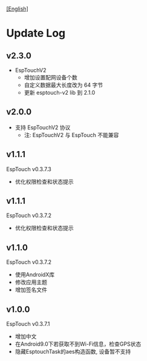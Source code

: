 [[English]](log-en.md)

# Update Log

## v2.3.0
- EspTouchV2 
    - 增加设置配网设备个数
    - 自定义数据最大长度改为 64 字节
    - 更新 esptouch-v2 lib 到 2.1.0

## v2.0.0
- 支持 EspTouchV2 协议
    - 注: EspTouchV2 与 EspTouch 不能兼容

## v1.1.1
EspTouch v0.3.7.3
- 优化权限检查和状态提示

## v1.1.1
EspTouch v0.3.7.2
- 优化权限检查和状态提示

## v1.1.0
EspTouch v0.3.7.2
- 使用AndroidX库
- 修改应用主题
- 增加签名文件

## v1.0.0
EspTouch v0.3.7.1
- 增加中文
- 在Android9.0下若获取不到Wi-Fi信息，检查GPS状态
- 隐藏EsptouchTask的aes构造函数, 设备暂不支持
